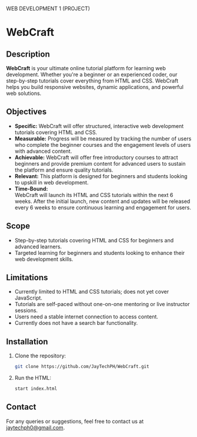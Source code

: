 WEB DEVELOPMENT 1 (PROJECT)
# WebCraft

## Description

**WebCraft** is your ultimate online tutorial platform for learning web development. Whether you're a beginner or an experienced coder, our step-by-step tutorials cover everything from HTML and CSS. WebCraft helps you build responsive websites, dynamic applications, and powerful web solutions.

## Objectives

- **Specific:** WebCraft will offer structured, interactive web development tutorials covering HTML and CSS.
- **Measurable:** Progress will be measured by tracking the number of users who complete the beginner courses and the engagement levels of users with advanced content.
- **Achievable:** WebCraft will offer free introductory courses to attract beginners and provide premium content for advanced users to sustain the platform and ensure quality tutorials.
- **Relevant:** This platform is designed for beginners and students looking to upskill in web development.
- **Time-Bound:**  
  WebCraft will launch its HTML and CSS tutorials within the next 6 weeks. After the initial launch, new content and updates will be released every 6 weeks to ensure continuous learning and engagement for users.

## Scope

- Step-by-step tutorials covering HTML and CSS for beginners and advanced learners.
- Targeted learning for beginners and students looking to enhance their web development skills.

## Limitations

- Currently limited to HTML and CSS tutorials; does not yet cover JavaScript.
- Tutorials are self-paced without one-on-one mentoring or live instructor sessions.
- Users need a stable internet connection to access content.
- Currently does not have a search bar functionality.

## Installation
1. Clone the repository:
   ```bash
   git clone https://github.com/JayTechPH/WebCraft.git
   ```
2. Run the HTML:
   ```bash
   start index.html
   ```

## Contact

For any queries or suggestions, feel free to contact us at [jaytechph0@gmail.com](mailto:jaytechph0@gmail.com).
